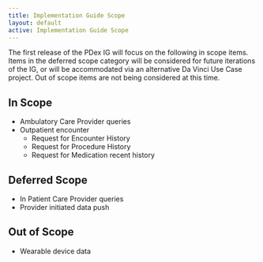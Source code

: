 ```yaml
---
title: Implementation Guide Scope
layout: default
active: Implementation Guide Scope
---
```


The first release of the PDex IG will focus on the following in scope items. Items in the deferred scope category will be considered for future iterations of the IG, or will be accommodated via an alternative Da Vinci Use Case project. Out of scope items are not being considered at this time.

## In Scope
* Ambulatory Care Provider queries
* Outpatient encounter
	* Request for Encounter History
	* Request for Procedure History
	* Request for Medication recent history

## Deferred Scope
* In Patient Care Provider queries
* Provider initiated data push 

## Out of Scope
* Wearable device data

